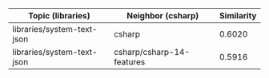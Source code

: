 | Topic (libraries) | Neighbor (csharp) | Similarity |
|-------------|-------------------|------------|
| libraries/system-text-json | csharp | 0.6020 |
| libraries/system-text-json | csharp/csharp-14-features | 0.5916 |
